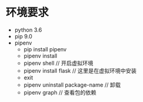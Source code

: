 # 环境要求
- python 3.6
- pip 9.0
- pipenv
  - pip install pipenv
  - pipenv install
  - pipenv shell // 开启虚拟环境
  - pipenv install flask // 这里是在虚拟环境中安装
  - exit
  - pipenv uninstall package-name // 卸载
  - pipenv graph // 查看包的依赖